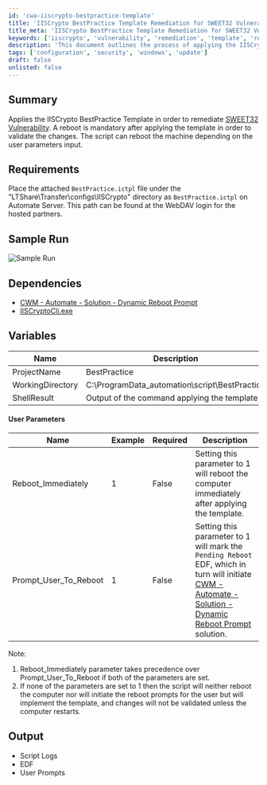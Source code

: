 ```yaml
---
id: 'cwa-iiscrypto-bestpractice-template'
title: 'IISCrypto BestPractice Template Remediation for SWEET32 Vulnerability'
title_meta: 'IISCrypto BestPractice Template Remediation for SWEET32 Vulnerability'
keywords: ['iiscrypto', 'vulnerability', 'remediation', 'template', 'reboot']
description: 'This document outlines the process of applying the IISCrypto BestPractice Template to remediate the SWEET32 Vulnerability. It details the requirements for the setup, user parameters for reboot options, and the expected output after execution. A mandatory reboot is necessary to validate the changes made by the template.'
tags: ['configuration', 'security', 'windows', 'update']
draft: false
unlisted: false
---
```

## Summary

Applies the IISCrypto BestPractice Template in order to remediate [SWEET32 Vulnerability](https://learn.microsoft.com/en-us/answers/questions/672555/sweet32-remediation). A reboot is mandatory after applying the template in order to validate the changes. The script can reboot the machine depending on the user parameters input.

## Requirements

Place the attached `BestPractice.ictpl` file under the "LTShare\Transfer\configs\IISCrypto" directory as `BestPractice.ictpl` on Automate Server. This path can be found at the WebDAV login for the hosted partners.

## Sample Run

![Sample Run](5078775/docs/12103395/images/17750935)

## Dependencies

- [CWM - Automate - Solution - Dynamic Reboot Prompt](https://proval.itglue.com/DOC-6276508-10910733)
- [IISCryptoCli.exe](https://www.nartac.com/Downloads/IISCrypto/IISCryptoCli.exe)

## Variables

| Name               | Description                                     |
|--------------------|-------------------------------------------------|
| ProjectName        | BestPractice                                    |
| WorkingDirectory    | C:\ProgramData\_automation\script\BestPractice  |
| ShellResult        | Output of the command applying the template     |

#### User Parameters

| Name                      | Example | Required | Description                                                                                       |
|---------------------------|---------|----------|---------------------------------------------------------------------------------------------------|
| Reboot_Immediately        | 1       | False    | Setting this parameter to 1 will reboot the computer immediately after applying the template.     |
| Prompt_User_To_Reboot     | 1       | False    | Setting this parameter to 1 will mark the `Pending Reboot` EDF, which in turn will initiate [CWM - Automate - Solution - Dynamic Reboot Prompt](https://proval.itglue.com/DOC-6276508-10910733) solution. |

Note: 
1. Reboot_Immediately parameter takes precedence over Prompt_User_To_Reboot if both of the parameters are set.
2. If none of the parameters are set to 1 then the script will neither reboot the computer nor will initiate the reboot prompts for the user but will implement the template, and changes will not be validated unless the computer restarts.

## Output

- Script Logs
- EDF
- User Prompts

